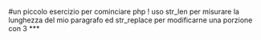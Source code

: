 #un piccolo esercizio per cominciare php ! uso str_len per misurare la lunghezza del mio paragrafo ed str_replace per modificarne una porzione con 3 ***